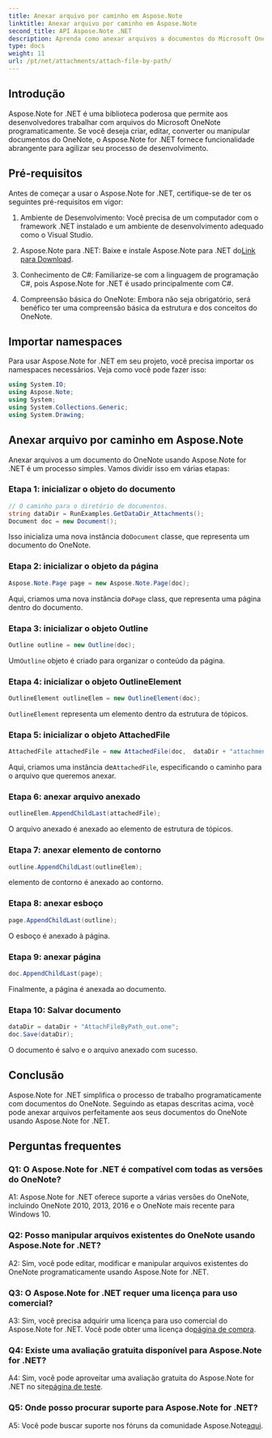 ```yaml
---
title: Anexar arquivo por caminho em Aspose.Note
linktitle: Anexar arquivo por caminho em Aspose.Note
second_title: API Aspose.Note .NET
description: Aprenda como anexar arquivos a documentos do Microsoft OneNote programaticamente usando Aspose.Note for .NET. Simplifique seu processo de desenvolvimento com este tutorial abrangente.
type: docs
weight: 11
url: /pt/net/attachments/attach-file-by-path/
---
```

## Introdução

Aspose.Note for .NET é uma biblioteca poderosa que permite aos desenvolvedores trabalhar com arquivos do Microsoft OneNote programaticamente. Se você deseja criar, editar, converter ou manipular documentos do OneNote, o Aspose.Note for .NET fornece funcionalidade abrangente para agilizar seu processo de desenvolvimento.

## Pré-requisitos

Antes de começar a usar o Aspose.Note for .NET, certifique-se de ter os seguintes pré-requisitos em vigor:

1. Ambiente de Desenvolvimento: Você precisa de um computador com o framework .NET instalado e um ambiente de desenvolvimento adequado como o Visual Studio.

2.  Aspose.Note para .NET: Baixe e instale Aspose.Note para .NET do[Link para Download](https://releases.aspose.com/note/net/).

3. Conhecimento de C#: Familiarize-se com a linguagem de programação C#, pois Aspose.Note for .NET é usado principalmente com C#.

4. Compreensão básica do OneNote: Embora não seja obrigatório, será benéfico ter uma compreensão básica da estrutura e dos conceitos do OneNote.

## Importar namespaces

Para usar Aspose.Note for .NET em seu projeto, você precisa importar os namespaces necessários. Veja como você pode fazer isso:

```csharp
using System.IO;
using Aspose.Note;
using System;
using System.Collections.Generic;
using System.Drawing;
```

## Anexar arquivo por caminho em Aspose.Note

Anexar arquivos a um documento do OneNote usando Aspose.Note for .NET é um processo simples. Vamos dividir isso em várias etapas:

### Etapa 1: inicializar o objeto do documento

```csharp
// O caminho para o diretório de documentos.
string dataDir = RunExamples.GetDataDir_Attachments();
Document doc = new Document();
```

 Isso inicializa uma nova instância do`Document` classe, que representa um documento do OneNote.

### Etapa 2: inicializar o objeto da página

```csharp
Aspose.Note.Page page = new Aspose.Note.Page(doc);
```

 Aqui, criamos uma nova instância do`Page` class, que representa uma página dentro do documento.

### Etapa 3: inicializar o objeto Outline

```csharp
Outline outline = new Outline(doc);
```

 Um`Outline` objeto é criado para organizar o conteúdo da página.

### Etapa 4: inicializar o objeto OutlineElement

```csharp
OutlineElement outlineElem = new OutlineElement(doc);
```

`OutlineElement` representa um elemento dentro da estrutura de tópicos.

### Etapa 5: inicializar o objeto AttachedFile

```csharp
AttachedFile attachedFile = new AttachedFile(doc,  dataDir + "attachment.txt");
```

 Aqui, criamos uma instância de`AttachedFile`, especificando o caminho para o arquivo que queremos anexar.

### Etapa 6: anexar arquivo anexado

```csharp
outlineElem.AppendChildLast(attachedFile);
```

O arquivo anexado é anexado ao elemento de estrutura de tópicos.

### Etapa 7: anexar elemento de contorno

```csharp
outline.AppendChildLast(outlineElem);
```

elemento de contorno é anexado ao contorno.

### Etapa 8: anexar esboço

```csharp
page.AppendChildLast(outline);
```

O esboço é anexado à página.

### Etapa 9: anexar página

```csharp
doc.AppendChildLast(page);
```

Finalmente, a página é anexada ao documento.

### Etapa 10: Salvar documento

```csharp
dataDir = dataDir + "AttachFileByPath_out.one";
doc.Save(dataDir);
```

O documento é salvo e o arquivo anexado com sucesso.

## Conclusão

Aspose.Note for .NET simplifica o processo de trabalho programaticamente com documentos do OneNote. Seguindo as etapas descritas acima, você pode anexar arquivos perfeitamente aos seus documentos do OneNote usando Aspose.Note for .NET.

## Perguntas frequentes

### Q1: O Aspose.Note for .NET é compatível com todas as versões do OneNote?

A1: Aspose.Note for .NET oferece suporte a várias versões do OneNote, incluindo OneNote 2010, 2013, 2016 e o OneNote mais recente para Windows 10.

### Q2: Posso manipular arquivos existentes do OneNote usando Aspose.Note for .NET?

A2: Sim, você pode editar, modificar e manipular arquivos existentes do OneNote programaticamente usando Aspose.Note for .NET.

### Q3: O Aspose.Note for .NET requer uma licença para uso comercial?

A3: Sim, você precisa adquirir uma licença para uso comercial do Aspose.Note for .NET. Você pode obter uma licença do[página de compra](https://purchase.aspose.com/buy).

### Q4: Existe uma avaliação gratuita disponível para Aspose.Note for .NET?

 A4: Sim, você pode aproveitar uma avaliação gratuita do Aspose.Note for .NET no site[página de teste](https://releases.aspose.com/).

### Q5: Onde posso procurar suporte para Aspose.Note for .NET?

 A5: Você pode buscar suporte nos fóruns da comunidade Aspose.Note[aqui](https://forum.aspose.com/c/note/28).
